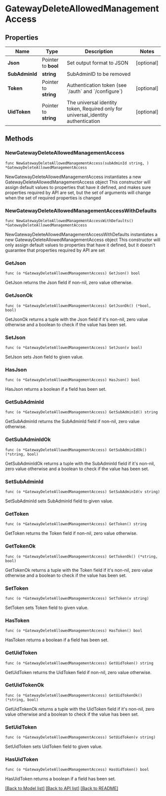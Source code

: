 # GatewayDeleteAllowedManagementAccess

## Properties

Name | Type | Description | Notes
------------ | ------------- | ------------- | -------------
**Json** | Pointer to **bool** | Set output format to JSON | [optional] 
**SubAdminId** | **string** | SubAdminID to be removed | 
**Token** | Pointer to **string** | Authentication token (see &#x60;/auth&#x60; and &#x60;/configure&#x60;) | [optional] 
**UidToken** | Pointer to **string** | The universal identity token, Required only for universal_identity authentication | [optional] 

## Methods

### NewGatewayDeleteAllowedManagementAccess

`func NewGatewayDeleteAllowedManagementAccess(subAdminId string, ) *GatewayDeleteAllowedManagementAccess`

NewGatewayDeleteAllowedManagementAccess instantiates a new GatewayDeleteAllowedManagementAccess object
This constructor will assign default values to properties that have it defined,
and makes sure properties required by API are set, but the set of arguments
will change when the set of required properties is changed

### NewGatewayDeleteAllowedManagementAccessWithDefaults

`func NewGatewayDeleteAllowedManagementAccessWithDefaults() *GatewayDeleteAllowedManagementAccess`

NewGatewayDeleteAllowedManagementAccessWithDefaults instantiates a new GatewayDeleteAllowedManagementAccess object
This constructor will only assign default values to properties that have it defined,
but it doesn't guarantee that properties required by API are set

### GetJson

`func (o *GatewayDeleteAllowedManagementAccess) GetJson() bool`

GetJson returns the Json field if non-nil, zero value otherwise.

### GetJsonOk

`func (o *GatewayDeleteAllowedManagementAccess) GetJsonOk() (*bool, bool)`

GetJsonOk returns a tuple with the Json field if it's non-nil, zero value otherwise
and a boolean to check if the value has been set.

### SetJson

`func (o *GatewayDeleteAllowedManagementAccess) SetJson(v bool)`

SetJson sets Json field to given value.

### HasJson

`func (o *GatewayDeleteAllowedManagementAccess) HasJson() bool`

HasJson returns a boolean if a field has been set.

### GetSubAdminId

`func (o *GatewayDeleteAllowedManagementAccess) GetSubAdminId() string`

GetSubAdminId returns the SubAdminId field if non-nil, zero value otherwise.

### GetSubAdminIdOk

`func (o *GatewayDeleteAllowedManagementAccess) GetSubAdminIdOk() (*string, bool)`

GetSubAdminIdOk returns a tuple with the SubAdminId field if it's non-nil, zero value otherwise
and a boolean to check if the value has been set.

### SetSubAdminId

`func (o *GatewayDeleteAllowedManagementAccess) SetSubAdminId(v string)`

SetSubAdminId sets SubAdminId field to given value.


### GetToken

`func (o *GatewayDeleteAllowedManagementAccess) GetToken() string`

GetToken returns the Token field if non-nil, zero value otherwise.

### GetTokenOk

`func (o *GatewayDeleteAllowedManagementAccess) GetTokenOk() (*string, bool)`

GetTokenOk returns a tuple with the Token field if it's non-nil, zero value otherwise
and a boolean to check if the value has been set.

### SetToken

`func (o *GatewayDeleteAllowedManagementAccess) SetToken(v string)`

SetToken sets Token field to given value.

### HasToken

`func (o *GatewayDeleteAllowedManagementAccess) HasToken() bool`

HasToken returns a boolean if a field has been set.

### GetUidToken

`func (o *GatewayDeleteAllowedManagementAccess) GetUidToken() string`

GetUidToken returns the UidToken field if non-nil, zero value otherwise.

### GetUidTokenOk

`func (o *GatewayDeleteAllowedManagementAccess) GetUidTokenOk() (*string, bool)`

GetUidTokenOk returns a tuple with the UidToken field if it's non-nil, zero value otherwise
and a boolean to check if the value has been set.

### SetUidToken

`func (o *GatewayDeleteAllowedManagementAccess) SetUidToken(v string)`

SetUidToken sets UidToken field to given value.

### HasUidToken

`func (o *GatewayDeleteAllowedManagementAccess) HasUidToken() bool`

HasUidToken returns a boolean if a field has been set.


[[Back to Model list]](../README.md#documentation-for-models) [[Back to API list]](../README.md#documentation-for-api-endpoints) [[Back to README]](../README.md)


